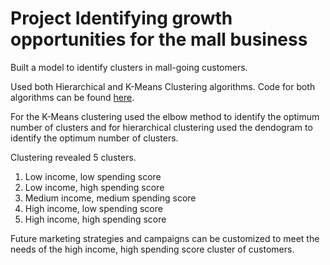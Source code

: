 # Project Identifying growth opportunities for the mall business
Built a model to identify clusters in mall-going customers. <br>

Used both Hierarchical and K-Means Clustering algorithms. Code for both algorithms can be found [here](https://github.com/mehtamishah/Finding-Clusters-in-Mall-Customers). <br>

For the K-Means clustering used the elbow method to identify the optimum number of clusters and for hierarchical clustering used the dendogram to identify the optimum number of clusters.

Clustering revealed 5 clusters. 
1. Low income, low spending score
2. Low income, high spending score
3. Medium income, medium spending score
4. High income, low spending score
5. High income, high spending score

Future marketing strategies and campaigns can be customized to meet the needs of the high income, high spending score cluster of customers.
